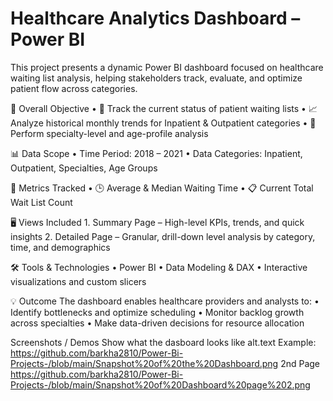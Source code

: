 # Healthcare Analytics Dashboard – Power BI

This project presents a dynamic Power BI dashboard focused on healthcare waiting list analysis, helping stakeholders track, evaluate, and optimize patient flow across categories.

🎯 Overall Objective
	•	📌 Track the current status of patient waiting lists
	•	📈 Analyze historical monthly trends for Inpatient & Outpatient categories
	•	🧠 Perform specialty-level and age-profile analysis

📊 Data Scope
	•	Time Period: 2018 – 2021
	•	Data Categories: Inpatient, Outpatient, Specialties, Age Groups

📐 Metrics Tracked
	•	🕒 Average & Median Waiting Time
	•	📋 Current Total Wait List Count

🖥 Views Included
	1.	Summary Page – High-level KPIs, trends, and quick insights
	2.	Detailed Page – Granular, drill-down level analysis by category, time, and demographics

🛠 Tools & Technologies
	•	Power BI
	•	Data Modeling & DAX
	•	Interactive visualizations and custom slicers

💡 Outcome
The dashboard enables healthcare providers and analysts to:
	•	Identify bottlenecks and optimize scheduling
	•	Monitor backlog growth across specialties
	•	Make data-driven decisions for resource allocation

 Screenshots / Demos 
Show what the dasboard looks like alt.text Example:
 https://github.com/barkha2810/Power-Bi-Projects-/blob/main/Snapshot%20of%20the%20Dashboard.png
2nd Page https://github.com/barkha2810/Power-Bi-Projects-/blob/main/Snapshot%20of%20Dashboard%20page%202.png

